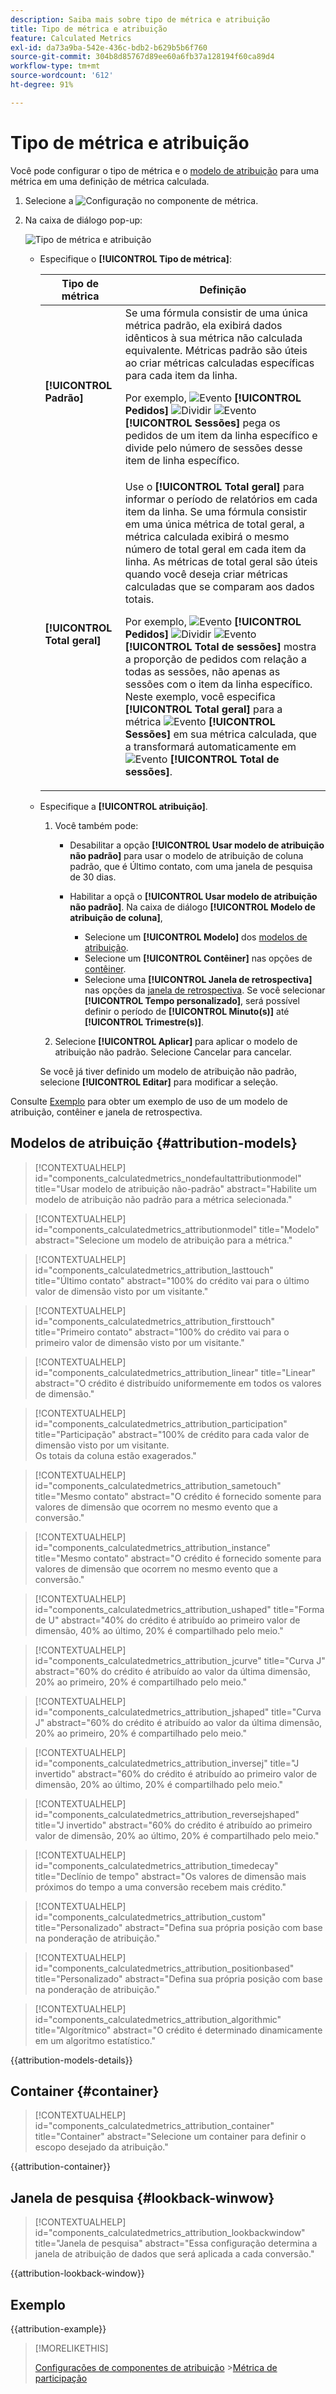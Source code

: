 ```yaml
---
description: Saiba mais sobre tipo de métrica e atribuição
title: Tipo de métrica e atribuição
feature: Calculated Metrics
exl-id: da73a9ba-542e-436c-bdb2-b629b5b6f760
source-git-commit: 304b8d85767d89ee60a6fb37a128194f60ca89d4
workflow-type: tm+mt
source-wordcount: '612'
ht-degree: 91%

---
```


# Tipo de métrica e atribuição

Você pode configurar o tipo de métrica e o [modelo de atribuição](#attribution-models) para uma métrica em uma definição de métrica calculada.

1. Selecione a ![Configuração](/help/assets/icons/Setting.svg) no componente de métrica.
1. Na caixa de diálogo pop-up:

   ![Tipo de métrica e atribuição](assets/cm-type-alloc.png)

   * Especifique o **[!UICONTROL Tipo de métrica]**:

     | Tipo de métrica | Definição |
     |---|---|
     | **[!UICONTROL Padrão]** | Se uma fórmula consistir de uma única métrica padrão, ela exibirá dados idênticos à sua métrica não calculada equivalente. Métricas padrão são úteis ao criar métricas calculadas específicas para cada item da linha.  <p>Por exemplo, ![Evento](/help/assets/icons/Event.svg) **[!UICONTROL Pedidos]** ![Dividir](/help/assets/icons/Divide.svg) ![Evento](/help/assets/icons/Event.svg) **[!UICONTROL Sessões]** pega os pedidos de um item da linha específico e divide pelo número de sessões desse item de linha específico. |
     | **[!UICONTROL Total geral]** | Use o **[!UICONTROL Total geral]** para informar o período de relatórios em cada item da linha. Se uma fórmula consistir em uma única métrica de total geral, a métrica calculada exibirá o mesmo número de total geral em cada item da linha. As métricas de total geral são úteis quando você deseja criar métricas calculadas que se comparam aos dados totais. <p>Por exemplo, ![Evento](/help/assets/icons/Event.svg) **[!UICONTROL Pedidos]** ![Dividir](/help/assets/icons/Divide.svg) ![Evento](/help/assets/icons/Event.svg) **[!UICONTROL Total de sessões]** mostra a proporção de pedidos com relação a todas as sessões, não apenas as sessões com o item da linha específico. Neste exemplo, você especifica **[!UICONTROL Total geral]** para a métrica ![Evento](/help/assets/icons/Event.svg) **[!UICONTROL Sessões]** em sua métrica calculada, que a transformará automaticamente em ![Evento](/help/assets/icons/Event.svg) **[!UICONTROL Total de sessões]**. |

   * Especifique a **[!UICONTROL atribuição]**.

      1. Você também pode:

         * Desabilitar a opção **[!UICONTROL Usar modelo de atribuição não padrão]** para usar o modelo de atribuição de coluna padrão, que é Último contato, com uma janela de pesquisa de 30 dias.
         * Habilitar a opçã o **[!UICONTROL Usar modelo de atribuição não padrão]**. Na caixa de diálogo **[!UICONTROL Modelo de atribuição de coluna]**,

            * Selecione um **[!UICONTROL Modelo]** dos [modelos de atribuição](#attribution-models).
            * Selecione um **[!UICONTROL Contêiner]** nas opções de [contêiner](#container).
            * Selecione uma **[!UICONTROL Janela de retrospectiva]** nas opções da [janela de retrospectiva](#lookback-window). Se você selecionar **[!UICONTROL Tempo personalizado]**, será possível definir o período de **[!UICONTROL Minuto(s)]** até **[!UICONTROL Trimestre(s)]**.

      1. Selecione **[!UICONTROL Aplicar]** para aplicar o modelo de atribuição não padrão. Selecione Cancelar para cancelar.

     Se você já tiver definido um modelo de atribuição não padrão, selecione **[!UICONTROL Editar]** para modificar a seleção.

Consulte [Exemplo](#example) para obter um exemplo de uso de um modelo de atribuição, contêiner e janela de retrospectiva.


## Modelos de atribuição {#attribution-models}

>[!CONTEXTUALHELP]
>id="components_calculatedmetrics_nondefaultattributionmodel"
>title="Usar modelo de atribuição não-padrão"
>abstract="Habilite um modelo de atribuição não padrão para a métrica selecionada."

>[!CONTEXTUALHELP]
>id="components_calculatedmetrics_attributionmodel"
>title="Modelo"
>abstract="Selecione um modelo de atribuição para a métrica."

>[!CONTEXTUALHELP]
>id="components_calculatedmetrics_attribution_lasttouch"
>title="Último contato"
>abstract="100% do crédito vai para o último valor de dimensão visto por um visitante."

>[!CONTEXTUALHELP]
>id="components_calculatedmetrics_attribution_firsttouch"
>title="Primeiro contato"
>abstract="100% do crédito vai para o primeiro valor de dimensão visto por um visitante."

>[!CONTEXTUALHELP]
>id="components_calculatedmetrics_attribution_linear"
>title="Linear"
>abstract="O crédito é distribuído uniformemente em todos os valores de dimensão."

>[!CONTEXTUALHELP]
>id="components_calculatedmetrics_attribution_participation"
>title="Participação"
>abstract="100% de crédito para cada valor de dimensão visto por um visitante.<br/>Os totais da coluna estão exagerados."

>[!CONTEXTUALHELP]
>id="components_calculatedmetrics_attribution_sametouch"
>title="Mesmo contato"
>abstract="O crédito é fornecido somente para valores de dimensão que ocorrem no mesmo evento que a conversão."

>[!CONTEXTUALHELP]
>id="components_calculatedmetrics_attribution_instance"
>title="Mesmo contato"
>abstract="O crédito é fornecido somente para valores de dimensão que ocorrem no mesmo evento que a conversão."

>[!CONTEXTUALHELP]
>id="components_calculatedmetrics_attribution_ushaped"
>title="Forma de U"
>abstract="40% do crédito é atribuído ao primeiro valor de dimensão, 40% ao último, 20% é compartilhado pelo meio."

>[!CONTEXTUALHELP]
>id="components_calculatedmetrics_attribution_jcurve"
>title="Curva J"
>abstract="60% do crédito é atribuído ao valor da última dimensão, 20% ao primeiro, 20% é compartilhado pelo meio."

>[!CONTEXTUALHELP]
>id="components_calculatedmetrics_attribution_jshaped"
>title="Curva J"
>abstract="60% do crédito é atribuído ao valor da última dimensão, 20% ao primeiro, 20% é compartilhado pelo meio."

>[!CONTEXTUALHELP]
>id="components_calculatedmetrics_attribution_inversej"
>title="J invertido"
>abstract="60% do crédito é atribuído ao primeiro valor de dimensão, 20% ao último, 20% é compartilhado pelo meio."

>[!CONTEXTUALHELP]
>id="components_calculatedmetrics_attribution_reversejshaped"
>title="J invertido"
>abstract="60% do crédito é atribuído ao primeiro valor de dimensão, 20% ao último, 20% é compartilhado pelo meio."

>[!CONTEXTUALHELP]
>id="components_calculatedmetrics_attribution_timedecay"
>title="Declínio de tempo"
>abstract="Os valores de dimensão mais próximos do tempo a uma conversão recebem mais crédito."

>[!CONTEXTUALHELP]
>id="components_calculatedmetrics_attribution_custom"
>title="Personalizado"
>abstract="Defina sua própria posição com base na ponderação de atribuição."

>[!CONTEXTUALHELP]
>id="components_calculatedmetrics_attribution_positionbased"
>title="Personalizado"
>abstract="Defina sua própria posição com base na ponderação de atribuição."

>[!CONTEXTUALHELP]
>id="components_calculatedmetrics_attribution_algorithmic"
>title="Algorítmico"
>abstract="O crédito é determinado dinamicamente em um algoritmo estatístico."

{{attribution-models-details}}


## Container {#container}

>[!CONTEXTUALHELP]
>id="components_calculatedmetrics_attribution_container"
>title="Container"
>abstract="Selecione um container para definir o escopo desejado da atribuição."

{{attribution-container}}


## Janela de pesquisa {#lookback-winwow}

>[!CONTEXTUALHELP]
>id="components_calculatedmetrics_attribution_lookbackwindow"
>title="Janela de pesquisa"
>abstract="Essa configuração determina a janela de atribuição de dados que será aplicada a cada conversão."

{{attribution-lookback-window}}




## Exemplo

{{attribution-example}}

>[!MORELIKETHIS]
>
>[Configurações de componentes de atribuição](/help/data-views/component-settings/attribution.md)
>&#x200B;>[Métrica de participação](participation-metric.md)
>

